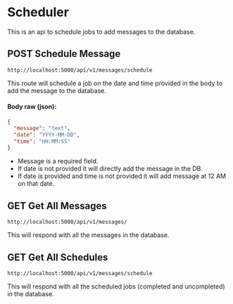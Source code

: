 # Scheduler

This is an api to schedule jobs to add messages to the database.

## POST Schedule Message

```http
http://localhost:5000/api/v1/messages/schedule
```

This route will schedule a job on the date and time provided in the body to add the message to the database.

#### Body raw (json):

```json
{
  "message": "text",
  "date": "YYYY-MM-DD",
  "time": "HH:MM:SS"
}
```

- Message is a required field.
- If date is not provided it will directly add the message in the DB.
- If date is provided and time is not provided it will add message at 12 AM on that date.

## GET Get All Messages

```http
http://localhost:5000/api/v1/messages/
```

This will respond with all the messages in the database.

## GET Get All Schedules

```http
http://localhost:5000/api/v1/messages/schedule
```

This will respond with all the scheduled jobs (completed and uncompleted) in the database.

